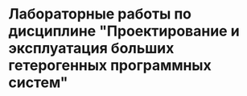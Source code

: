 # Лабораторные работы по дисциплине "Проектирование и эксплуатация больших гетерогенных программных систем"

